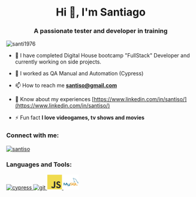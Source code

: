 <h1 align="center">Hi 👋, I'm Santiago</h1>
<h3 align="center">A passionate tester and developer in training</h3>

<p align="left"> <img src="https://komarev.com/ghpvc/?username=santi1976&label=Profile%20views&color=0e75b6&style=flat" alt="santi1976" /> </p>

- 🔭 I have completed Digital House bootcamp "FullStack" Developer and  currently working on side projects.

- 🌱 I worked as QA Manual and Automation (Cypress) 

- 📫 How to reach me **santiso@gmail.com**

- 📄 Know about my experiences [https://www.linkedin.com/in/santiso/](https://www.linkedin.com/in/santiso/)

- ⚡ Fun fact **I love videogames, tv shows and movies**

<h3 align="left">Connect with me:</h3>
<p align="left">
<a href="https://linkedin.com/in/santiso" target="blank"><img align="center" src="https://raw.githubusercontent.com/rahuldkjain/github-profile-readme-generator/master/src/images/icons/Social/linked-in-alt.svg" alt="santiso" height="30" width="40" /></a>
</p>

<h3 align="left">Languages and Tools:</h3>
<p align="left"> <a href="https://www.cypress.io" target="_blank"> <img src="https://raw.githubusercontent.com/simple-icons/simple-icons/6e46ec1fc23b60c8fd0d2f2ff46db82e16dbd75f/icons/cypress.svg" alt="cypress" width="40" height="40"/> </a> <a href="https://git-scm.com/" target="_blank"> <img src="https://www.vectorlogo.zone/logos/git-scm/git-scm-icon.svg" alt="git" width="40" height="40"/> </a> <a href="https://developer.mozilla.org/en-US/docs/Web/JavaScript" target="_blank"> <img src="https://raw.githubusercontent.com/devicons/devicon/master/icons/javascript/javascript-original.svg" alt="javascript" width="40" height="40"/> </a> <a href="https://www.mysql.com/" target="_blank"> <img src="https://raw.githubusercontent.com/devicons/devicon/master/icons/mysql/mysql-original-wordmark.svg" alt="mysql" width="40" height="40"/> </a> </p>
